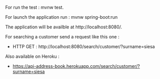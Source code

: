For run the test : mvnw test.

For launch the application run : mvnw spring-boot:run

The application will be availble at http://localhost:8080/.

For searching a customer send a request like this one : 
  - HTTP GET : http://localhost:8080/search/customer/?surname=siesa

Also available on Heroku :
   - https://api-address-book.herokuapp.com/search/customer/?surname=siesa